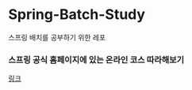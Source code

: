 # Spring-Batch-Study
스프링 배치를 공부하기 위한 레포

### 스프링 공식 홈페이지에 있는 온라인 코스 따라해보기

[링크](https://spring.academy/courses/building-a-batch-application-with-spring-batch)
